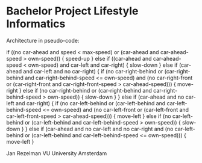 # Bachelor Project Lifestyle Informatics

Architecture in pseudo-code:

if ((no car-ahead and speed < max-speed) or (car-ahead and car-ahead-speed > own-speed)) {
    speed-up
} else if ((car-ahead and car-ahead-speed < own-speed) and car-left and car-right) {
    slow-down
} else if (car-ahead and car-left and no car-right) {
    if (no car-right-behind or (car-right-behind and car-right-behind-speed <= own-speed) and (no car-right-front or (car-right-front and car-right-front-speed > car-ahead-speed))) {
        move-right
    } else if (no car-right-behind or (car-right-behind and car-right-behind-speed > own-speed)) {
        slow-down
    }
} else if (car-ahead and no car-left and car-right) {
    if (no car-left-behind or (car-left-behind and car-left-behind-speed <= own-speed) and (no car-left-front or (car-left-front and car-left-front-speed > car-ahead-speed))) {
        move-left
    } else if (no car-left-behind or (car-left-behind and car-left-behind-speed > own-speed)) {
        slow-down
    }
} else if (car-ahead and no car-left and no car-right and (no car-left-behind or (car-left-behind and car-left-behind-speed <= own-speed))) {
    move-left
}

Jan Rezelman
VU University Amsterdam